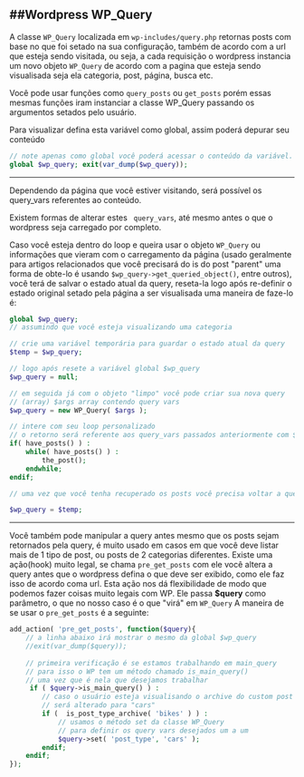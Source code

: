 ##Wordpress WP_Query
---

A classe `WP_Query` localizada em ``wp-includes/query.php`` retornas posts com base no que foi setado na sua configuração, também de acordo com a url que esteja sendo visitada, ou seja, a cada requisição o wordpress instancia um novo objeto `WP_Query` de acordo com a pagina que esteja sendo visualisada seja ela categoria, post, página, busca etc. 

Você pode usar funções como `query_posts` ou `get_posts` porém essas mesmas funções iram instanciar a classe WP_Query passando os argumentos setados pelo usuário.

Para visualizar defina esta variável como global, assim poderá depurar seu conteúdo
```php
// note apenas como global você poderá acessar o conteúdo da variável.
global $wp_query; exit(var_dump($wp_query));
```
---
Dependendo da página que você estiver visitando, será possível os query_vars referentes ao conteúdo.

Existem formas de alterar estes `` query_vars``, até mesmo antes o que o wordpress seja carregado por completo.

Caso você esteja dentro do loop e queira usar o objeto ``WP_Query`` ou informações que vieram com o carregamento da página (usado geralmente para artigos relacionados que você precisará do is do post "parent" uma forma de obte-lo é usando ``$wp_query->get_queried_object()``, entre outros), você terá de salvar o estado atual da query, reseta-la logo após re-definir o estado original setado pela página a ser visualisada uma maneira de faze-lo é:

```php
global $wp_query;
// assumindo que você esteja visualizando uma categoria

// crie uma variável temporária para guardar o estado atual da query
$temp = $wp_query;

// logo após resete a variável global $wp_query
$wp_query = null;

// em seguida já com o objeto "limpo" você pode criar sua nova query
// (array) $args array contendo query vars
$wp_query = new WP_Query( $args );

// intere com seu loop personalizado
// o retorno será referente aos query_vars passados anteriormente com $args
if( have_posts() ) :
    while( have_posts() ) :
        the_post();
    endwhile;
endif;

// uma vez que você tenha recuperado os posts você precisa voltar a query para seu estado original, usando a variável $temp que contém nossa query original, referente a página a ser visualisada.

$wp_query = $temp;

```
---
Você também pode manipular a query antes mesmo que os posts sejam retornados pela query, é muito usado em casos em que você deve listar mais de 1 tipo de post, ou posts de 2 categorias diferentes.
Existe uma ação(hook) muito legal, se chama ``pre_get_posts`` com ele você altera a query antes que o wordpress defina o que deve ser exibido, como ele faz isso de acordo coma url. Esta ação nos dá flexibilidade de modo que podemos fazer coisas muito legais com WP.
Ele passa **$query** como parâmetro, o que no nosso caso é o que "virá" em `WP_Query`
A maneira de se usar o `` pre_get_posts ``  é a seguinte:

```php
add_action( 'pre_get_posts', function($query){
    // a linha abaixo irá mostrar o mesmo da global $wp_query
    //exit(var_dump($query));
    
    // primeira verificação é se estamos trabalhando em main_query
    // para isso o WP tem um método chamado is_main_query()
    // uma vez que é nela que desejamos trabalhar
     if ( $query->is_main_query() ) :
        // caso o usuário esteja visualisando o archive do custom post type "bikes"
        // será alterado para "cars"
        if (  is_post_type_archive( 'bikes' ) ) :
            // usamos o método set da classe WP_Query 
            // para definir os query vars desejados um a um
            $query->set( 'post_type', 'cars' );
        endif;
    endif;
});
```
